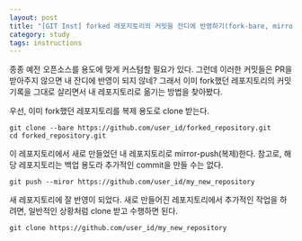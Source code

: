 ```yaml
---
layout: post
title: "[GIT Inst] forked 레포지토리의 커밋을 잔디에 반영하기(fork-bare, mirror-push)"
category: study
tags: instructions
---
```


종종 예전 오픈소스를 용도에 맞게 커스텀할 필요가 있다.
그런데 이러한 커밋들은 PR을 받아주지 않으면 내 잔디에 반영이 되지 않네?
그래서 이미 fork했던 레포지토리의 커밋 기록을 그대로 살리면서 내 레포지토리로 옮기는 방법을 찾아봤다.

우선, 이미 fork했던 레포지토리를 복제 용도로 clone 받는다.
```script
git clone --bare https://github.com/user_id/forked_repository.git
cd forked_repository.git
```
이 레포지토리에서 새로 만들었던 내 레포지토리로 mirror-push(복제)한다.
참고로, 해당 레포지토리는 백업 용도라 추가적인 commit을 만들 수는 없다.
```script
git push --miror https://github.com/user_id/my_new_repository
```

새 레포지토리에 잘 반영이 되었다.
새로 만들어진 레포지토리에서 추가적인 작업을 하려면, 일반적인 상황처럼 clone 받고 수행하면 된다.
```script
git clone https://github.com/user_id/my_new_repository
```

<!-- Links -->

